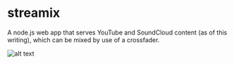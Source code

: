 # streamix

A node.js web app that serves YouTube and SoundCloud content (as of this writing), which can be mixed by use of a crossfader.

![alt text](https://dl.dropboxusercontent.com/s/ntwinogf2ewwnct/Screenshot%202016-07-21%2015.10.07.png?dl=0)
